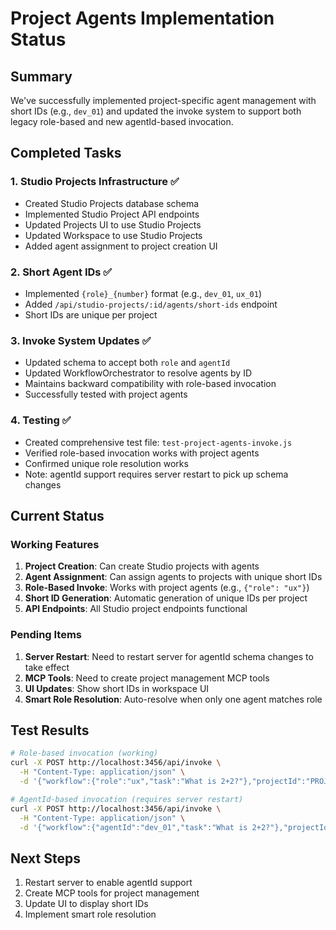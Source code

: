 # Project Agents Implementation Status

## Summary

We've successfully implemented project-specific agent management with short IDs (e.g., `dev_01`) and updated the invoke system to support both legacy role-based and new agentId-based invocation.

## Completed Tasks

### 1. Studio Projects Infrastructure ✅

- Created Studio Projects database schema
- Implemented Studio Project API endpoints
- Updated Projects UI to use Studio Projects
- Updated Workspace to use Studio Projects
- Added agent assignment to project creation UI

### 2. Short Agent IDs ✅

- Implemented `{role}_{number}` format (e.g., `dev_01`, `ux_01`)
- Added `/api/studio-projects/:id/agents/short-ids` endpoint
- Short IDs are unique per project

### 3. Invoke System Updates ✅

- Updated schema to accept both `role` and `agentId`
- Updated WorkflowOrchestrator to resolve agents by ID
- Maintains backward compatibility with role-based invocation
- Successfully tested with project agents

### 4. Testing ✅

- Created comprehensive test file: `test-project-agents-invoke.js`
- Verified role-based invocation works with project agents
- Confirmed unique role resolution works
- Note: agentId support requires server restart to pick up schema changes

## Current Status

### Working Features

1. **Project Creation**: Can create Studio projects with agents
2. **Agent Assignment**: Can assign agents to projects with unique short IDs
3. **Role-Based Invoke**: Works with project agents (e.g., `{"role": "ux"}`)
4. **Short ID Generation**: Automatic generation of unique IDs per project
5. **API Endpoints**: All Studio project endpoints functional

### Pending Items

1. **Server Restart**: Need to restart server for agentId schema changes to take effect
2. **MCP Tools**: Need to create project management MCP tools
3. **UI Updates**: Show short IDs in workspace UI
4. **Smart Role Resolution**: Auto-resolve when only one agent matches role

## Test Results

```bash
# Role-based invocation (working)
curl -X POST http://localhost:3456/api/invoke \
  -H "Content-Type: application/json" \
  -d '{"workflow":{"role":"ux","task":"What is 2+2?"},"projectId":"PROJECT_ID"}'

# AgentId-based invocation (requires server restart)
curl -X POST http://localhost:3456/api/invoke \
  -H "Content-Type: application/json" \
  -d '{"workflow":{"agentId":"dev_01","task":"What is 2+2?"},"projectId":"PROJECT_ID"}'
```

## Next Steps

1. Restart server to enable agentId support
2. Create MCP tools for project management
3. Update UI to display short IDs
4. Implement smart role resolution
